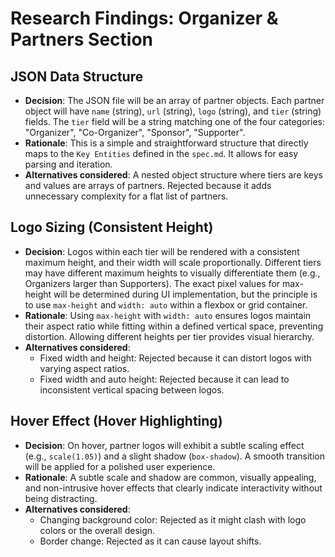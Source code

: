 # Research Findings: Organizer & Partners Section

## JSON Data Structure

- **Decision**: The JSON file will be an array of partner objects. Each partner object will have `name` (string), `url` (string), `logo` (string), and `tier` (string) fields. The `tier` field will be a string matching one of the four categories: "Organizer", "Co-Organizer", "Sponsor", "Supporter".
- **Rationale**: This is a simple and straightforward structure that directly maps to the `Key Entities` defined in the `spec.md`. It allows for easy parsing and iteration.
- **Alternatives considered**: A nested object structure where tiers are keys and values are arrays of partners. Rejected because it adds unnecessary complexity for a flat list of partners.

## Logo Sizing (Consistent Height)

- **Decision**: Logos within each tier will be rendered with a consistent maximum height, and their width will scale proportionally. Different tiers may have different maximum heights to visually differentiate them (e.g., Organizers larger than Supporters). The exact pixel values for max-height will be determined during UI implementation, but the principle is to use `max-height` and `width: auto` within a flexbox or grid container.
- **Rationale**: Using `max-height` with `width: auto` ensures logos maintain their aspect ratio while fitting within a defined vertical space, preventing distortion. Allowing different heights per tier provides visual hierarchy.
- **Alternatives considered**:
  - Fixed width and height: Rejected because it can distort logos with varying aspect ratios.
  - Fixed width and auto height: Rejected because it can lead to inconsistent vertical spacing between logos.

## Hover Effect (Hover Highlighting)

- **Decision**: On hover, partner logos will exhibit a subtle scaling effect (e.g., `scale(1.05)`) and a slight shadow (`box-shadow`). A smooth transition will be applied for a polished user experience.
- **Rationale**: A subtle scale and shadow are common, visually appealing, and non-intrusive hover effects that clearly indicate interactivity without being distracting.
- **Alternatives considered**:
  - Changing background color: Rejected as it might clash with logo colors or the overall design.
  - Border change: Rejected as it can cause layout shifts.
